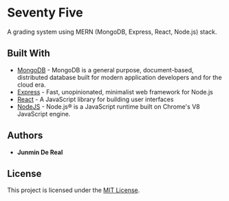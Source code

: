 # Seventy Five

A grading system using MERN (MongoDB, Express, React, Node.js) stack.

## Built With

- [MongoDB](https://www.mongodb.com/) - MongoDB is a general purpose, document-based, distributed database built for modern application developers and for the cloud era.
- [Express](https://expressjs.com/) - Fast, unopinionated, minimalist web framework for Node.js
- [React](https://reactjs.org/) - A JavaScript library for building user interfaces
- [NodeJS](https://nodejs.org/en/) - Node.js® is a JavaScript runtime built on Chrome's V8 JavaScript engine.

## Authors

- **Junmin De Real**

## License

This project is licensed under the [MIT License](LICENSE).
